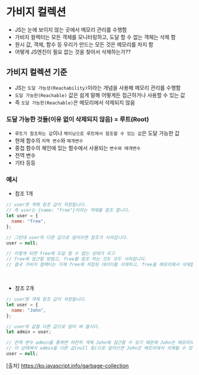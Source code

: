 # 가비지 컬렉션

- JS는 눈에 보이지 않는 곳에서 메모리 관리를 수행함
- 가비지 컬렉터는 모든 객체를 모니터링하고, 도달 할 수 없는 객체는 삭제 함
- 원시 값, 객체, 함수 등 우리가 만드는 모든 것은 메모리를 차지 함
- 어떻게 JS엔진이 필요 없는 것을 찾아서 삭제하는가??

## 가비지 컬렉션 기준

- JS는 `도달 가능성(Reachability)`이라는 개념을 사용해 메모리 관리를 수행함
- `도달 가능한(Reachable)` 값은 쉽게 말해 어떻게든 접근하거나 사용할 수 있는 값
- 즉 `도달 가능한(Reachable)`은 메모리에서 삭제되지 않음

### 도달 가능한 것들(이유 없이 삭제되지 않음) = 루트(Root)

- `루트가 참조하는 값`이나 `체이닝으로 루트에서 참조할 수 있는 값`은 도달 가능한 값
- 현재 함수의 `지역 변수`와 `매개변수`
- 중첩 함수의 체인에 있는 함수에서 사용되는 `변수와 매개변수`
- 전역 변수
- 기타 등등

### 예시

- 참조 1개

```js
// user엔 객체 참조 값이 저장됩니다.
// 즉 user는 {name: "free"}이라는 객체를 참조 합니다.
let user = {
  name: "free",
};

// 그런데 user의 다른 값으로 덮어쓰면 참조가 사라집니다.
user = null;

// 이렇게 되면 free에 도달 할 수 없는 상태가 되고
// free에 접근할 방법고, free를 참조 하는 것도 모두 사라집니다.
// 결국 가비지 컬렉터는 이제 free에 저장된 데이터를 삭제하고, free을 메모리에서 삭제합니다.
```

<br>

- 참조 2개

```js
// user엔 객체 참조 값이 저장됩니다.
let user = {
  name: "John",
};

// user의 값을 다른 값으로 덮어 써 봅시다.
let admin = user;

// 전역 변수 admin을 통하면 여전히 객체 John에 접근할 수 있기 때문에 John은 메모리에서 삭제되지 않습니다.
// 이 상태에서 admin을 다른 값(null 등)으로 덮어쓰면 John은 메모리에서 삭제될 수 있습니다.
user = null;
```

[출처]
https://ko.javascript.info/garbage-collection
